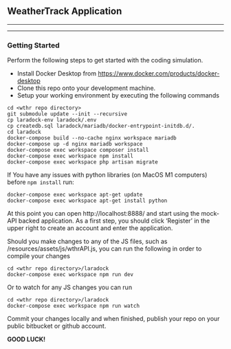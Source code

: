 ## WeatherTrack Application

---
 
---
### Getting Started

Perform the following steps to get started with the coding simulation.

- Install Docker Desktop from https://www.docker.com/products/docker-desktop
- Clone this repo onto your development machine.
- Setup your working environment by executing the following commands

```
cd <wthr repo directory>
git submodule update --init --recursive
cp laradock-env laradock/.env
cp createdb.sql laradock/mariadb/docker-entrypoint-initdb.d/. 
cd laradock
docker-compose build --no-cache nginx workspace mariadb
docker-compose up -d nginx mariadb workspace
docker-compose exec workspace composer install
docker-compose exec workspace npm install
docker-compose exec workspace php artisan migrate
``` 

If You have any issues with python libraries (on MacOS M1 computers) before `npm install` run:
```
docker-compose exec workspace apt-get update
docker-compose exec workspace apt-get install python
```

At this point you can open http://localhost:8888/ and start using the mock-API backed application. As a first step, you
should click ‘Register’ in the upper right to create an account and enter the application. 

Should you make changes to
any of the JS files, such as /resources/assets/js/wthrAPI.js, you can run the following in order to compile your changes
```
cd <wthr repo directory>/laradock
docker-compose exec workspace npm run dev 
```
Or to watch for any JS changes you can run
```
cd <wthr repo directory>/laradock
docker-compose exec workspace npm run watch 
```

Commit your changes locally and when finished, publish your repo on your public bitbucket or github account.

**GOOD LUCK!**
